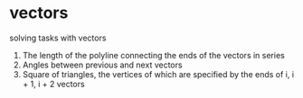 # vectors
solving tasks with vectors
1) The length of the polyline connecting the ends of the vectors in series
2) Angles between previous and next vectors
3) Square of triangles, the vertices of which are specified by the ends of i, i + 1, i + 2 vectors

